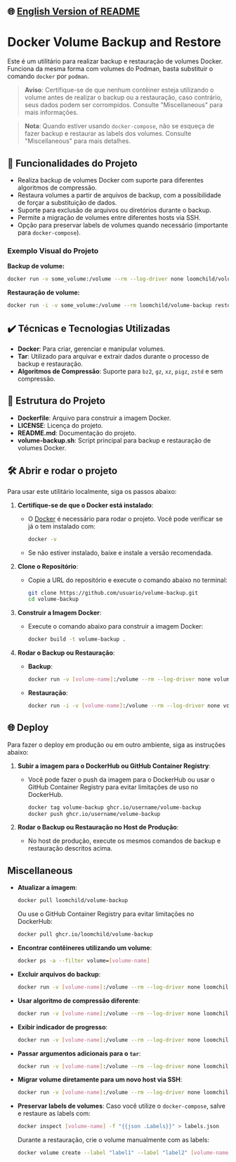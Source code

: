 ## 🌐 [English Version of README](README_EN.md)

# Docker Volume Backup and Restore

Este é um utilitário para realizar backup e restauração de volumes Docker. Funciona da mesma forma com volumes do Podman, basta substituir o comando `docker` por `podman`.

> **Aviso**: Certifique-se de que nenhum contêiner esteja utilizando o volume antes de realizar o backup ou a restauração, caso contrário, seus dados podem ser corrompidos. Consulte "Miscellaneous" para mais informações.

> **Nota**: Quando estiver usando `docker-compose`, não se esqueça de fazer backup e restaurar as labels dos volumes. Consulte "Miscellaneous" para mais detalhes.

## 🔨 Funcionalidades do Projeto

- Realiza backup de volumes Docker com suporte para diferentes algoritmos de compressão.
- Restaura volumes a partir de arquivos de backup, com a possibilidade de forçar a substituição de dados.
- Suporte para exclusão de arquivos ou diretórios durante o backup.
- Permite a migração de volumes entre diferentes hosts via SSH.
- Opção para preservar labels de volumes quando necessário (importante para `docker-compose`).

### Exemplo Visual do Projeto

**Backup de volume:**

```bash
docker run -v some_volume:/volume --rm --log-driver none loomchild/volume-backup backup > some_archive.tar.bz2
```

**Restauração de volume:**

```bash
docker run -i -v some_volume:/volume --rm loomchild/volume-backup restore < some_archive.tar.bz2
```

## ✔️ Técnicas e Tecnologias Utilizadas

- **Docker**: Para criar, gerenciar e manipular volumes.
- **Tar**: Utilizado para arquivar e extrair dados durante o processo de backup e restauração.
- **Algoritmos de Compressão**: Suporte para `bz2`, `gz`, `xz`, `pigz`, `zstd` e sem compressão.

## 📁 Estrutura do Projeto

- **Dockerfile**: Arquivo para construir a imagem Docker.
- **LICENSE**: Licença do projeto.
- **README.md**: Documentação do projeto.
- **volume-backup.sh**: Script principal para backup e restauração de volumes Docker.

## 🛠️ Abrir e rodar o projeto

Para usar este utilitário localmente, siga os passos abaixo:

1. **Certifique-se de que o Docker está instalado**:
   - O [Docker](https://www.docker.com/get-started) é necessário para rodar o projeto. Você pode verificar se já o tem instalado com:

     ```bash
     docker -v
     ```

   - Se não estiver instalado, baixe e instale a versão recomendada.

2. **Clone o Repositório**:
   - Copie a URL do repositório e execute o comando abaixo no terminal:

     ```bash
     git clone https://github.com/usuario/volume-backup.git
     cd volume-backup
     ```

3. **Construir a Imagem Docker**:
   - Execute o comando abaixo para construir a imagem Docker:

     ```bash
     docker build -t volume-backup .
     ```

4. **Rodar o Backup ou Restauração**:
   - **Backup**:

     ```bash
     docker run -v [volume-name]:/volume --rm --log-driver none volume-backup backup > [archive-path]
     ```

   - **Restauração**:

     ```bash
     docker run -i -v [volume-name]:/volume --rm --log-driver none volume-backup restore < [archive-path]
     ```

## 🌐 Deploy

Para fazer o deploy em produção ou em outro ambiente, siga as instruções abaixo:

1. **Subir a imagem para o DockerHub ou GitHub Container Registry**:
   - Você pode fazer o push da imagem para o DockerHub ou usar o GitHub Container Registry para evitar limitações de uso no DockerHub.

     ```bash
     docker tag volume-backup ghcr.io/username/volume-backup
     docker push ghcr.io/username/volume-backup
     ```

2. **Rodar o Backup ou Restauração no Host de Produção**:
   - No host de produção, execute os mesmos comandos de backup e restauração descritos acima.

## Miscellaneous

- **Atualizar a imagem**:

  ```bash
  docker pull loomchild/volume-backup
  ```

  Ou use o GitHub Container Registry para evitar limitações no DockerHub:

  ```bash
  docker pull ghcr.io/loomchild/volume-backup
  ```

- **Encontrar contêineres utilizando um volume**:

  ```bash
  docker ps -a --filter volume=[volume-name]
  ```

- **Excluir arquivos do backup**:

  ```bash
  docker run -v [volume-name]:/volume --rm --log-driver none loomchild/volume-backup backup -e [excluded-glob] > [archive-path]
  ```

- **Usar algoritmo de compressão diferente**:

  ```bash
  docker run -v [volume-name]:/volume --rm --log-driver none loomchild/volume-backup backup -c pigz > [archive-path]
  ```

- **Exibir indicador de progresso**:

  ```bash
  docker run -v [volume-name]:/volume --rm --log-driver none loomchild/volume-backup backup -v > [archive-path]
  ```

- **Passar argumentos adicionais para o `tar`**:

  ```bash
  docker run -v [volume-name]:/volume --rm --log-driver none loomchild/volume-backup backup -x --verbose > [archive-path]
  ```

- **Migrar volume diretamente para um novo host via SSH**:

  ```bash
  docker run -v [volume-name]:/volume --rm --log-driver none loomchild/volume-backup backup | ssh [receiver] docker run -i -v [volume-name]:/volume --rm loomchild/volume-backup restore
  ```

- **Preservar labels de volumes**: Caso você utilize o `docker-compose`, salve e restaure as labels com:

  ```bash
  docker inspect [volume-name] -f "{{json .Labels}}" > labels.json
  ```

  Durante a restauração, crie o volume manualmente com as labels:

  ```bash
  docker volume create --label "label1" --label "label2" [volume-name]
  ```

```
